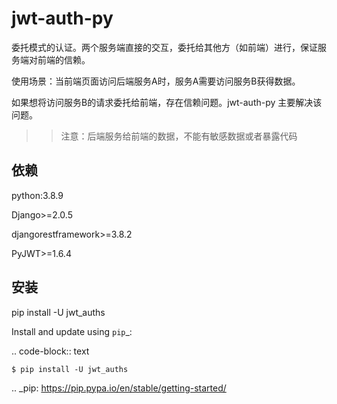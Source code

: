 jwt-auth-py
=====

委托模式的认证。两个服务端直接的交互，委托给其他方（如前端）进行，保证服务端对前端的信赖。

使用场景：当前端页面访问后端服务A时，服务A需要访问服务B获得数据。

如果想将访问服务B的请求委托给前端，存在信赖问题。jwt-auth-py 主要解决该问题。

>> 注意：后端服务给前端的数据，不能有敏感数据或者暴露代码

依赖
----------

python:3.8.9

Django>=2.0.5

djangorestframework>=3.8.2

PyJWT>=1.6.4

安装
----------

pip install -U jwt_auths

Install and update using `pip`_:

.. code-block:: text

    $ pip install -U jwt_auths

.. _pip: https://pip.pypa.io/en/stable/getting-started/

